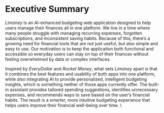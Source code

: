 # Executive Summary

_Limóney_ is an AI-enhanced budgeting web application designed to help users manage their finances all in one platform. We live in a time where many people struggle with managing recurring expenses, forgotten subscriptions, and inconsistent saving habits. Because of this, there’s a growing need for financial tools that are not just useful, but also simple and easy to use. Our motivation is to keep the application both functional and accessible so everyday users can stay on top of their finances without feeling overwhelmed by data or complex interfaces.

Inspired by _EveryDollar_ and _Rocket Money_, what sets _Limóney_ apart is that it combines the best features and usability of both apps into one platform, while also integrating AI to provide personalized, intelligent budgeting insights, which is something neither of those apps currently offer. The built-in assistant provides tailored spending suggestions, identifies unnecessary expenses, and recommends ways to save based on the user’s financial habits. The result is a smarter, more intuitive budgeting experience that helps users improve their financial well-being over time. \

